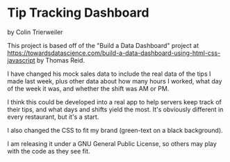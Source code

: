 # Tip Tracking Dashboard

by Colin Trierweiler

This project is based off of the "Build a Data Dashboard" project at https://towardsdatascience.com/build-a-data-dashboard-using-html-css-javascript by Thomas Reid.

I have changed his mock sales data to include the real data of the tips I made last week, plus other data about how many hours I worked, what day of the week it was, and whether the shift was AM or PM.

I think this could be developed into a real app to help servers keep track of their tips, and what days and shifts yield the most.  It's obviously different in every restaurant, but it's a start.

I also changed the CSS to fit my brand (green-text on a black background).

I am releasing it under a GNU General Public License, so others may play with the code as they see fit.
